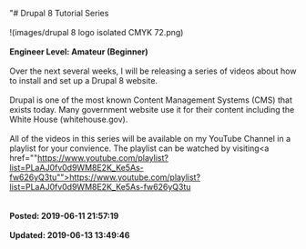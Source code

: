 "# Drupal 8 Tutorial Series<br /><br />!(images/drupal 8 logo isolated CMYK 72.png)<br /><br />**Engineer Level: Amateur (Beginner)** <br /><br /> Over the next several weeks, I will be releasing a series of videos about how to install and set up a Drupal 8 website.<br /> <br /> Drupal is one of the most known Content Management Systems (CMS) that exists today. Many government website use it for their content including the White House (whitehouse.gov).<br /> <br /> All of the videos in this series will be available on my YouTube Channel in a playlist for your convience. The playlist can be watched by visiting<a href=""https://www.youtube.com/playlist?list=PLaAJ0fv0d9WM8E2K_Ke5As-fw626yQ3tu"">https://www.youtube.com/playlist?list=PLaAJ0fv0d9WM8E2K_Ke5As-fw626yQ3tu</a><br /><br /><br />**Posted: 2019-06-11 21:57:19** <br /><br />**Updated: 2019-06-13 13:49:46** <br /><br />
